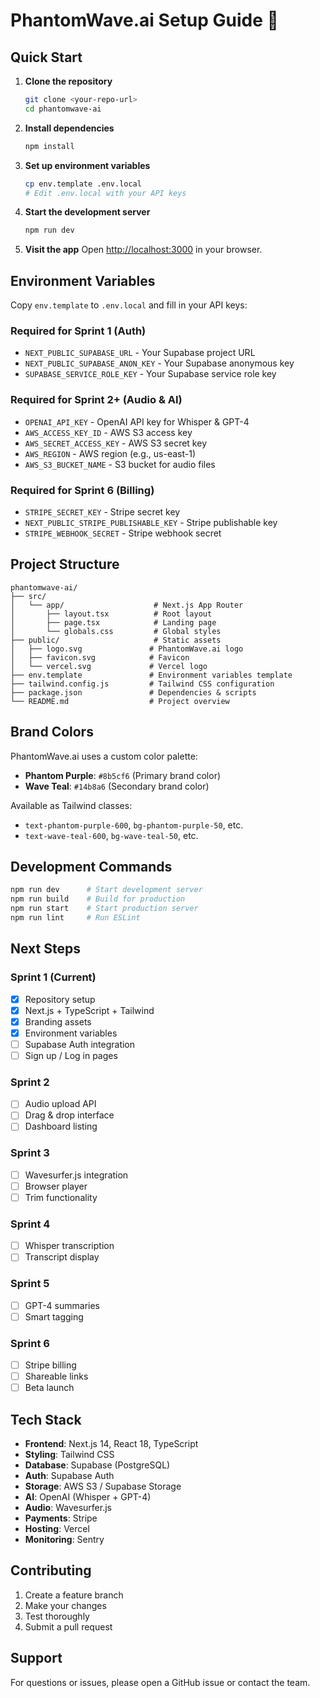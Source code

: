 # PhantomWave.ai Setup Guide 🚀

## Quick Start

1. **Clone the repository**
   ```bash
   git clone <your-repo-url>
   cd phantomwave-ai
   ```

2. **Install dependencies**
   ```bash
   npm install
   ```

3. **Set up environment variables**
   ```bash
   cp env.template .env.local
   # Edit .env.local with your API keys
   ```

4. **Start the development server**
   ```bash
   npm run dev
   ```

5. **Visit the app**
   Open [http://localhost:3000](http://localhost:3000) in your browser.

## Environment Variables

Copy `env.template` to `.env.local` and fill in your API keys:

### Required for Sprint 1 (Auth)
- `NEXT_PUBLIC_SUPABASE_URL` - Your Supabase project URL
- `NEXT_PUBLIC_SUPABASE_ANON_KEY` - Your Supabase anonymous key
- `SUPABASE_SERVICE_ROLE_KEY` - Your Supabase service role key

### Required for Sprint 2+ (Audio & AI)
- `OPENAI_API_KEY` - OpenAI API key for Whisper & GPT-4
- `AWS_ACCESS_KEY_ID` - AWS S3 access key
- `AWS_SECRET_ACCESS_KEY` - AWS S3 secret key
- `AWS_REGION` - AWS region (e.g., us-east-1)
- `AWS_S3_BUCKET_NAME` - S3 bucket for audio files

### Required for Sprint 6 (Billing)
- `STRIPE_SECRET_KEY` - Stripe secret key
- `NEXT_PUBLIC_STRIPE_PUBLISHABLE_KEY` - Stripe publishable key
- `STRIPE_WEBHOOK_SECRET` - Stripe webhook secret

## Project Structure

```
phantomwave-ai/
├── src/
│   └── app/                    # Next.js App Router
│       ├── layout.tsx          # Root layout
│       ├── page.tsx            # Landing page
│       └── globals.css         # Global styles
├── public/                     # Static assets
│   ├── logo.svg               # PhantomWave.ai logo
│   ├── favicon.svg            # Favicon
│   └── vercel.svg             # Vercel logo
├── env.template               # Environment variables template
├── tailwind.config.js         # Tailwind CSS configuration
├── package.json               # Dependencies & scripts
└── README.md                  # Project overview
```

## Brand Colors

PhantomWave.ai uses a custom color palette:

- **Phantom Purple**: `#8b5cf6` (Primary brand color)
- **Wave Teal**: `#14b8a6` (Secondary brand color)

Available as Tailwind classes:
- `text-phantom-purple-600`, `bg-phantom-purple-50`, etc.
- `text-wave-teal-600`, `bg-wave-teal-50`, etc.

## Development Commands

```bash
npm run dev      # Start development server
npm run build    # Build for production
npm run start    # Start production server
npm run lint     # Run ESLint
```

## Next Steps

### Sprint 1 (Current)
- [x] Repository setup
- [x] Next.js + TypeScript + Tailwind
- [x] Branding assets
- [x] Environment variables
- [ ] Supabase Auth integration
- [ ] Sign up / Log in pages

### Sprint 2
- [ ] Audio upload API
- [ ] Drag & drop interface
- [ ] Dashboard listing

### Sprint 3
- [ ] Wavesurfer.js integration
- [ ] Browser player
- [ ] Trim functionality

### Sprint 4
- [ ] Whisper transcription
- [ ] Transcript display

### Sprint 5
- [ ] GPT-4 summaries
- [ ] Smart tagging

### Sprint 6
- [ ] Stripe billing
- [ ] Shareable links
- [ ] Beta launch

## Tech Stack

- **Frontend**: Next.js 14, React 18, TypeScript
- **Styling**: Tailwind CSS
- **Database**: Supabase (PostgreSQL)
- **Auth**: Supabase Auth
- **Storage**: AWS S3 / Supabase Storage
- **AI**: OpenAI (Whisper + GPT-4)
- **Audio**: Wavesurfer.js
- **Payments**: Stripe
- **Hosting**: Vercel
- **Monitoring**: Sentry

## Contributing

1. Create a feature branch
2. Make your changes
3. Test thoroughly
4. Submit a pull request

## Support

For questions or issues, please open a GitHub issue or contact the team. 
